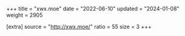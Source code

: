+++
title = "xwx.moe"
date = "2022-06-10"
updated = "2024-01-08"
weight = 2905

[extra]
source = "http://xwx.moe/"
ratio = 55
size = 3
+++
